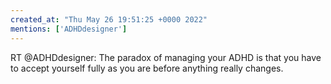 ```yaml
---
created_at: "Thu May 26 19:51:25 +0000 2022"
mentions: ['ADHDdesigner']
---
```


RT @ADHDdesigner: The paradox of managing your ADHD is that you have to accept yourself fully as you are before anything really changes.